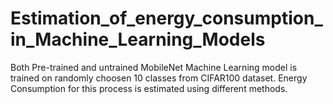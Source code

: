 # Estimation_of_energy_consumption_in_Machine_Learning_Models

Both Pre-trained and untrained MobileNet Machine Learning model is trained on randomly choosen 10 classes from CIFAR100 dataset. Energy Consumption for this process is estimated using different methods. 
